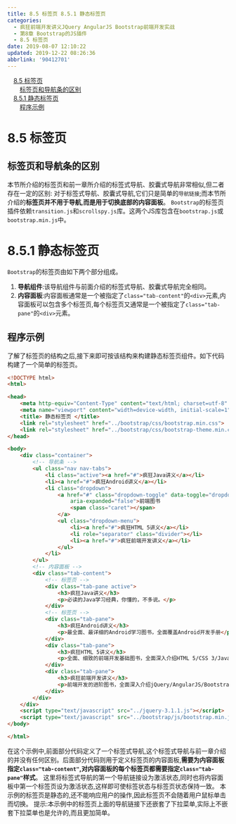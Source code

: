 ```yaml
---
title: 8.5 标签页 8.5.1 静态标签页
categories: 
  - 疯狂前端开发讲义JQuery AngularJS Bootstrap前端开发实战
  - 第8章 Bootstrap的JS插件
  - 8.5 标签页
date: 2019-08-07 12:10:22
updated: 2019-12-22 08:26:36
abbrlink: '90412701'
---
```

<div id='my_toc'><a href="/JavaReadingNotes/90412701/#8-5-标签页" class="header_1">8.5 标签页</a><br><a href="/JavaReadingNotes/90412701/#标签页和导航条的区别" class="header_2">标签页和导航条的区别</a><br><a href="/JavaReadingNotes/90412701/#8-5-1-静态标签页" class="header_1">8.5.1 静态标签页</a><br><a href="/JavaReadingNotes/90412701/#程序示例" class="header_2">程序示例</a><br></div>
<style>.header_1{margin-left: 1em;}.header_2{margin-left: 2em;}.header_3{margin-left: 3em;}.header_4{margin-left: 4em;}.header_5{margin-left: 5em;}.header_6{margin-left: 6em;}</style>
<!--more-->
<script>if (navigator.platform.search('arm')==-1){document.getElementById('my_toc').style.display = 'none';}var e,p = document.getElementsByTagName('p');while (p.length>0) {e = p[0];e.parentElement.removeChild(e);}</script>

<!--end-->
<!--SSTStart-->
# 8.5 标签页 #
## 标签页和导航条的区别 ##
本节所介绍的标签页和前一章所介绍的标签式导航、胶囊式导航非常相似,但二者存在一定的区别:
对于标签式导航、胶囊式导航,它们只是简单的`导航链接`;而本节所介绍的**标签页并不用于导航,而是用于切换底部的内容面板**。
`Bootstrap`的标签页插件依赖`transition.js`和`scrollspy.js`库。这两个JS库包含在`bootstrap.js`或`bootstrap.min.js`中。
# 8.5.1 静态标签页 #
`Bootstrap`的标签页由如下两个部分组成。
1. **导航组件**:该导航组件与前面介绍的标签式导航、胶囊式导航完全相同。
2. **内容面板**:内容面板通常是一个被指定了`class="tab-content"`的`<div>`元素,内容面板可以包含多个标签页,每个标签页又通常是一个被指定了`class="tab-pane"`的`<div>`元素。

## 程序示例 ##
了解了标签页的结构之后,接下来即可按该结构来构建静态标签页组件。如下代码构建了一个简单的标签页。
```html
<!DOCTYPE html>
<html>

<head>
    <meta http-equiv="Content-Type" content="text/html; charset=utf-8" />
    <meta name="viewport" content="width=device-width, initial-scale=1">
    <title> 静态标签页 </title>
    <link rel="stylesheet" href="../bootstrap/css/bootstrap.min.css">
    <link rel="stylesheet" href="../bootstrap/css/bootstrap-theme.min.css">
</head>

<body>
    <div class="container">
        <!-- 导航条 -->
        <ul class="nav nav-tabs">
            <li class="active"><a href="#">疯狂Java讲义</a></li>
            <li><a href="#">疯狂Android讲义</a></li>
            <li class="dropdown">
                <a href="#" class="dropdown-toggle" data-toggle="dropdown" role="button" aria-haspopup="true"
                    aria-expanded="false">前端图书
                    <span class="caret"></span>
                </a>
                <ul class="dropdown-menu">
                    <li><a href="#">疯狂HTML 5讲义</a></li>
                    <li role="separator" class="divider"></li>
                    <li><a href="#">疯狂前端开发讲义</a></li>
                </ul>
            </li>
        </ul>
        <!-- 内容面板 -->
        <div class="tab-content">
            <!-- 标签页 -->
            <div class="tab-pane active">
                <h3>疯狂Java讲义</h3>
                <p>必读的Java学习经典，你懂的，不多说。</p>
            </div>
            <!-- 标签页 -->
            <div class="tab-pane">
                <h3>疯狂Android讲义</h3>
                <p>最全面、最详细的Android学习图书，全面覆盖Android开发手册</p>
            </div>
            <div class="tab-pane">
                <h3>疯狂HTML 5讲义</h3>
                <p>全面、细致的前端开发基础图书，全面深入介绍HTML 5/CSS 3/JavaScript知识。</p>
            </div>
            <div class="tab-pane">
                <h3>疯狂前端开发讲义</h3>
                <p>前端开发的进阶图书，全面深入介绍jQuery/AngularJS/Bootstrap等框架。</p>
            </div>
        </div>
    </div>
    <script type="text/javascript" src="../jquery-3.1.1.js"></script>
    <script type="text/javascript" src="../bootstrap/js/bootstrap.min.js"></script>
</body>

</html>
```
在这个示例中,前面部分代码定义了一个标签式导航,这个标签式导航与前一章介绍的并没有任何区别。后面部分代码则用于定义标签页的内容面板,**需要为内容面板指定`class="tab-content"`,对内容面板的每个标签页都需要指定`class="tab-pane"`样式**。
这里将标签式导航的第一个导航链接设为激活状态,同时也将内容面板中第一个标签页设为激活状态,这样即可使标签状态与标签页状态保持一致。
本示例的标签页是静态的,还不能响应用户的操作,因此标签页不会随着用户鼠标单击而切换。
提示:本示例中的标签页上面的导航链接下还嵌套了下拉菜单,实际上不嵌套下拉菜单也是允许的,而且更加简单。
<!--SSTStop-->

